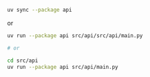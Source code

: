 ```bash
uv sync --package api
```

or

```bash
uv run --package api src/api/src/api/main.py 

# or 

cd src/api 
uv run --package api src/api/main.py
```